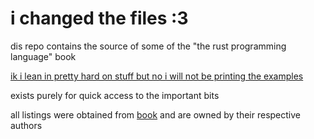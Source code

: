 # i changed the files :3

dis repo contains the source of some of the "the rust programming language" book

[ik i lean in pretty hard on stuff but no i will not be printing the examples]()

exists purely for quick access to the important bits

all listings were obtained from [book](https://github.com/rust-lang/book) and are owned by their respective authors

